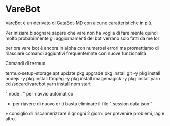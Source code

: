 # VareBot
VareBot è un derivato di GataBot-MD con alcune caratteristiche in più. 

Per iniziare bisognare sapere che vare non ha voglia di fare niente 
quindi molto probabilmente gli aggiornamenti del bot verrano solo fatti da me lol 

per ora vare bot è ancora in alpha con numerosi errori ma promettiamo di rilasciare 
comandi aggiuntivi frequentemnte con nuove funzionalità 

Comandi di termux 

termux-setup-storage
apt update 
pkg upgrade 
pkg install git -y
pkg install nodejs -y
pkg install ffmpeg -y
pkg install imagemagick -y
pkg install yarn
cd /sdcard/varebot
yarn install
npm start 

" node . " per riavvio automatico 

 -  per riavere di nuovo qr ti basta eliminare il file " session.data.json " 

 » consiglio di riscannerizzare il qr ogni 2 giorni per prevenire problemi, lag e altro.

 

 
